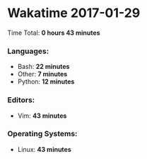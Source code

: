 # Wakatime 2017-01-29

Time Total: **0 hours 43 minutes**

### Languages:
- Bash: **22 minutes** 
- Other: **7 minutes** 
- Python: **12 minutes** 

### Editors:
- Vim: **43 minutes** 

### Operating Systems:
- Linux: **43 minutes** 

